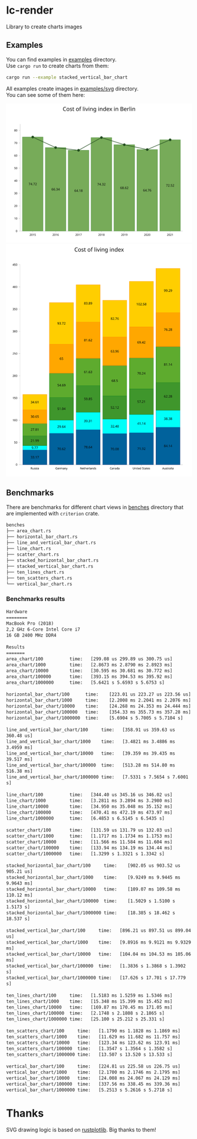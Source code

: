 # lc-render

Library to create charts images

## Examples

You can find examples in [examples](https://github.com/limpidchart/lc-render/tree/main/examples) directory.  
Use `cargo run` to create charts from them:

```sh
cargo run --example stacked_vertical_bar_chart
```

All examples create images in [examples/svg](https://github.com/limpidchart/lc-render/tree/main/examples/svg) directory.  
You can see some of them here:

![alt text](./examples/svg/line_and_vertical_bar_chart.svg)
![alt text](./examples/svg/stacked_vertical_bar_chart.svg)

## Benchmarks

There are benchmarks for different chart views in [benches](https://github.com/limpidchart/lc-render/tree/main/benches) directory that are implemented with `criterion` crate.

```shell
benches
├── area_chart.rs
├── horizontal_bar_chart.rs
├── line_and_vertical_bar_chart.rs
├── line_chart.rs
├── scatter_chart.rs
├── stacked_horizontal_bar_chart.rs
├── stacked_vertical_bar_chart.rs
├── ten_lines_chart.rs
├── ten_scatters_chart.rs
└── vertical_bar_chart.rs

```

### Benchmarks results

```shell
Hardware
========
MacBook Pro (2018)
2,2 GHz 6-Core Intel Core i7
16 GB 2400 MHz DDR4

Results
=======
area_chart/100          time:   [299.08 us 299.89 us 300.75 us]
area_chart/1000         time:   [2.8673 ms 2.8790 ms 2.8923 ms]
area_chart/10000        time:   [30.595 ms 30.681 ms 30.772 ms]
area_chart/100000       time:   [393.15 ms 394.53 ms 395.92 ms]
area_chart/1000000      time:   [5.6421 s 5.6593 s 5.6753 s]

horizontal_bar_chart/100      time:    [223.01 us 223.27 us 223.56 us]
horizontal_bar_chart/1000     time:    [2.2008 ms 2.2041 ms 2.2076 ms]
horizontal_bar_chart/10000    time:    [24.268 ms 24.353 ms 24.444 ms]
horizontal_bar_chart/100000   time:    [354.33 ms 355.73 ms 357.28 ms]
horizontal_bar_chart/1000000  time:    [5.6904 s 5.7005 s 5.7104 s]

line_and_vertical_bar_chart/100     time:   [358.91 us 359.63 us 360.48 us]
line_and_vertical_bar_chart/1000    time:   [3.4821 ms 3.4886 ms 3.4959 ms]
line_and_vertical_bar_chart/10000   time:   [39.359 ms 39.435 ms 39.517 ms]
line_and_vertical_bar_chart/100000  time:   [513.28 ms 514.80 ms 516.38 ms]
line_and_vertical_bar_chart/1000000 time:   [7.5331 s 7.5654 s 7.6001 s]

line_chart/100          time:   [344.40 us 345.16 us 346.02 us]
line_chart/1000         time:   [3.2811 ms 3.2894 ms 3.2980 ms]
line_chart/10000        time:   [34.950 ms 35.048 ms 35.152 ms]
line_chart/100000       time:   [470.41 ms 472.19 ms 473.97 ms]
line_chart/1000000      time:   [6.4853 s 6.5145 s 6.5435 s]

scatter_chart/100       time:   [131.59 us 131.79 us 132.03 us]
scatter_chart/1000      time:   [1.1717 ms 1.1734 ms 1.1753 ms]
scatter_chart/10000     time:   [11.566 ms 11.584 ms 11.604 ms]
scatter_chart/100000    time:   [133.94 ms 134.19 ms 134.44 ms]
scatter_chart/1000000   time:   [1.3299 s 1.3321 s 1.3342 s]

stacked_horizontal_bar_chart/100     time:    [902.05 us 903.52 us 905.21 us]
stacked_horizontal_bar_chart/1000    time:    [9.9249 ms 9.9445 ms 9.9643 ms]
stacked_horizontal_bar_chart/10000   time:    [109.07 ms 109.58 ms 110.12 ms]
stacked_horizontal_bar_chart/100000  time:    [1.5029 s 1.5100 s 1.5173 s]
stacked_horizontal_bar_chart/1000000 time:    [18.385 s 18.462 s 18.537 s]

stacked_vertical_bar_chart/100     time:   [896.21 us 897.51 us 899.04 us]
stacked_vertical_bar_chart/1000    time:   [9.8916 ms 9.9121 ms 9.9329 ms]
stacked_vertical_bar_chart/10000   time:   [104.04 ms 104.53 ms 105.06 ms]
stacked_vertical_bar_chart/100000  time:   [1.3836 s 1.3868 s 1.3902 s]
stacked_vertical_bar_chart/1000000 time:   [17.626 s 17.701 s 17.779 s]

ten_lines_chart/100     time:   [1.5183 ms 1.5259 ms 1.5346 ms]
ten_lines_chart/1000    time:   [15.348 ms 15.399 ms 15.452 ms]
ten_lines_chart/10000   time:   [169.87 ms 170.45 ms 171.05 ms]
ten_lines_chart/100000  time:   [2.1748 s 2.1808 s 2.1865 s]
ten_lines_chart/1000000 time:   [25.100 s 25.212 s 25.331 s]

ten_scatters_chart/100     time:   [1.1790 ms 1.1828 ms 1.1869 ms]
ten_scatters_chart/1000    time:   [11.629 ms 11.682 ms 11.757 ms]
ten_scatters_chart/10000   time:   [123.34 ms 123.62 ms 123.91 ms]
ten_scatters_chart/100000  time:   [1.3547 s 1.3564 s 1.3582 s]
ten_scatters_chart/1000000 time:   [13.507 s 13.520 s 13.533 s]

vertical_bar_chart/100     time:   [224.81 us 225.58 us 226.75 us]
vertical_bar_chart/1000    time:   [2.1700 ms 2.1746 ms 2.1795 ms]
vertical_bar_chart/10000   time:   [24.008 ms 24.067 ms 24.129 ms]
vertical_bar_chart/100000  time:   [337.56 ms 338.45 ms 339.36 ms]
vertical_bar_chart/1000000 time:   [5.2513 s 5.2616 s 5.2718 s]
```

# Thanks

SVG drawing logic is based on [rustplotlib](https://github.com/askanium/rustplotlib). Big thanks to them!